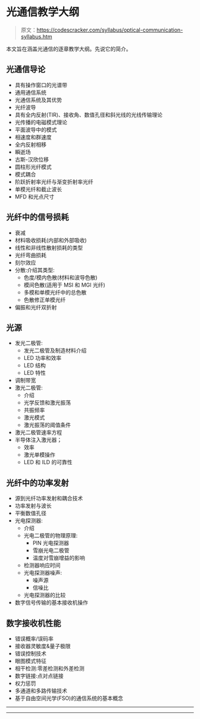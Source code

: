 # 光通信教学大纲

> 原文：<https://codescracker.com/syllabus/optical-communication-syllabus.htm>

本文旨在涵盖光通信的逐章教学大纲。先说它的简介。

## 光通信导论

*   具有操作窗口的光谱带
*   通用通信系统
*   光通信系统及其优势
*   光纤波导
*   具有全内反射(TIR)、接收角、数值孔径和斜光线的光线传输理论
*   光传播的电磁模式理论
*   平面波导中的模式
*   相速度和群速度
*   全内反射相移
*   瞬逝场
*   古斯-汉欣位移
*   圆柱形光纤模式
*   模式耦合
*   阶跃折射率光纤与渐变折射率光纤
*   单模光纤和截止波长
*   MFD 和光点尺寸

## 光纤中的信号损耗

*   衰减
*   材料吸收损耗(内部和外部吸收)
*   线性和非线性散射损耗的类型
*   光纤弯曲损耗
*   刻尔效应
*   分散:介绍其类型:
    *   色度/模内色散(材料和波导色散)
    *   模间色散(适用于 MSI 和 MGI 光纤)
    *   多模和单模光纤中的总色散
    *   色散修正单模光纤
*   偏振和光纤双折射

## 光源

*   发光二极管:
    *   发光二极管及制造材料介绍
    *   LED 功率和效率
    *   LED 结构
    *   LED 特性
*   调制带宽
*   激光二极管:
    *   介绍
    *   光学反馈和激光振荡
    *   共振频率
    *   激光模式
    *   激光振荡的阈值条件
*   激光二极管速率方程
*   半导体注入激光器；
    *   效率
    *   激光单模操作
    *   LED 和 ILD 的可靠性

## 光纤中的功率发射

*   源到光纤功率发射和耦合技术
*   功率发射与波长
*   平衡数值孔径
*   光电探测器:
    *   介绍
    *   光电二极管的物理原理:
        *   PIN 光电探测器
        *   雪崩光电二极管
        *   温度对雪崩增益的影响
    *   检测器响应时间
    *   光电探测器噪声:
        *   噪声源
        *   信噪比
    *   光电探测器的比较
*   数字信号传输的基本接收机操作

## 数字接收机性能

*   错误概率/误码率
*   接收器灵敏度&量子极限
*   错误控制技术
*   眼图模式特征
*   相干检测:零差检测和外差检测
*   数字链接:点对点链接
*   权力惩罚
*   多通道和多路传输技术
*   基于自由空间光学(FSO)的通信系统的基本概念

* * *

* * *